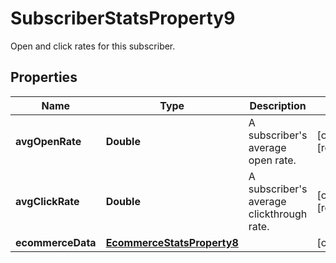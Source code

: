 

# SubscriberStatsProperty9

Open and click rates for this subscriber.

## Properties

| Name | Type | Description | Notes |
|------------ | ------------- | ------------- | -------------|
|**avgOpenRate** | **Double** | A subscriber&#39;s average open rate. |  [optional] [readonly] |
|**avgClickRate** | **Double** | A subscriber&#39;s average clickthrough rate. |  [optional] [readonly] |
|**ecommerceData** | [**EcommerceStatsProperty8**](EcommerceStatsProperty8.md) |  |  [optional] |




